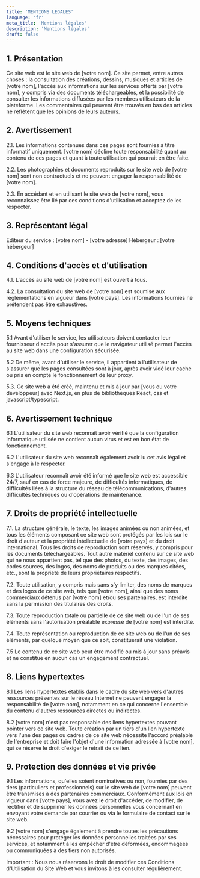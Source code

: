 ```yaml
---
title: 'MENTIONS LEGALES'
language: 'fr'
meta_title: 'Mentions légales'
description: 'Mentions légales'
draft: false
---
```


## 1. Présentation

Ce site web est le site web de [votre nom]. Ce site permet, entre autres choses : la consultation des créations, dessins, musiques et articles de [votre nom], l'accès aux informations sur les services offerts par [votre nom], y compris via des documents téléchargeables, et la possibilité de consulter les informations diffusées par les membres utilisateurs de la plateforme. Les commentaires qui peuvent être trouvés en bas des articles ne reflètent que les opinions de leurs auteurs.

## 2. Avertissement

2.1. Les informations contenues dans ces pages sont fournies à titre informatif uniquement. [votre nom] décline toute responsabilité quant au contenu de ces pages et quant à toute utilisation qui pourrait en être faite.

2.2. Les photographies et documents reproduits sur le site web de [votre nom] sont non contractuels et ne peuvent engager la responsabilité de [votre nom].

2.3. En accédant et en utilisant le site web de [votre nom], vous reconnaissez être lié par ces conditions d'utilisation et acceptez de les respecter.

## 3. Représentant légal

Éditeur du service : [votre nom] - [votre adresse] Hébergeur : [votre hébergeur]

## 4. Conditions d'accès et d'utilisation

4.1. L'accès au site web de [votre nom] est ouvert à tous.

4.2. La consultation du site web de [votre nom] est soumise aux réglementations en vigueur dans [votre pays]. Les informations fournies ne prétendent pas être exhaustives.

## 5. Moyens techniques

5.1 Avant d'utiliser le service, les utilisateurs doivent contacter leur fournisseur d'accès pour s'assurer que le navigateur utilisé permet l'accès au site web dans une configuration sécurisée.

5.2 De même, avant d'utiliser le service, il appartient à l'utilisateur de s'assurer que les pages consultées sont à jour, après avoir vidé leur cache ou pris en compte le fonctionnement de leur proxy.

5.3. Ce site web a été créé, maintenu et mis à jour par [vous ou votre développeur] avec Next.js, en plus de bibliothèques React, css et javascript/typescript.

## 6. Avertissement technique

6.1 L'utilisateur du site web reconnaît avoir vérifié que la configuration informatique utilisée ne contient aucun virus et est en bon état de fonctionnement.

6.2 L'utilisateur du site web reconnaît également avoir lu cet avis légal et s'engage à le respecter.

6.3 L'utilisateur reconnaît avoir été informé que le site web est accessible 24/7, sauf en cas de force majeure, de difficultés informatiques, de difficultés liées à la structure du réseau de télécommunications, d'autres difficultés techniques ou d'opérations de maintenance.

## 7. Droits de propriété intellectuelle

7.1. La structure générale, le texte, les images animées ou non animées, et tous les éléments composant ce site web sont protégés par les lois sur le droit d'auteur et la propriété intellectuelle de [votre pays] et du droit international. Tous les droits de reproduction sont réservés, y compris pour les documents téléchargeables. Tout autre matériel contenu sur ce site web qui ne nous appartient pas, tel que des photos, du texte, des images, des codes sources, des logos, des noms de produits ou des marques citées, etc., sont la propriété de leurs propriétaires respectifs.

7.2. Toute utilisation, y compris mais sans s'y limiter, des noms de marques et des logos de ce site web, tels que [votre nom], ainsi que des noms commerciaux détenus par [votre nom] et/ou ses partenaires, est interdite sans la permission des titulaires des droits.

7.3. Toute reproduction totale ou partielle de ce site web ou de l'un de ses éléments sans l'autorisation préalable expresse de [votre nom] est interdite.

7.4. Toute représentation ou reproduction de ce site web ou de l'un de ses éléments, par quelque moyen que ce soit, constituerait une violation.

7.5 Le contenu de ce site web peut être modifié ou mis à jour sans préavis et ne constitue en aucun cas un engagement contractuel.

## 8. Liens hypertextes

8.1 Les liens hypertextes établis dans le cadre du site web vers d'autres ressources présentes sur le réseau Internet ne peuvent engager la responsabilité de [votre nom], notamment en ce qui concerne l'ensemble du contenu d'autres ressources directes ou indirectes.

8.2 [votre nom] n'est pas responsable des liens hypertextes pouvant pointer vers ce site web. Toute création par un tiers d'un lien hypertexte vers l'une des pages ou cadres de ce site web nécessite l'accord préalable de l'entreprise et doit faire l'objet d'une information adressée à [votre nom], qui se réserve le droit d'exiger le retrait de ce lien.

## 9. Protection des données et vie privée

9.1 Les informations, qu'elles soient nominatives ou non, fournies par des tiers (particuliers et professionnels) sur le site web de [votre nom] peuvent être transmises à des partenaires commerciaux. Conformément aux lois en vigueur dans [votre pays], vous avez le droit d'accéder, de modifier, de rectifier et de supprimer les données personnelles vous concernant en envoyant votre demande par courrier ou via le formulaire de contact sur le site web.

9.2 [votre nom] s'engage également à prendre toutes les précautions nécessaires pour protéger les données personnelles traitées par ses services, et notamment à les empêcher d'être déformées, endommagées ou communiquées à des tiers non autorisés.

Important : Nous nous réservons le droit de modifier ces Conditions d'Utilisation du Site Web et vous invitons à les consulter régulièrement.
